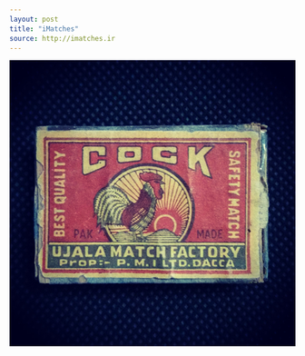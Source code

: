 ```yaml
---
layout: post
title: "iMatches"
source: http://imatches.ir
---
```


<img src="../assets/img/matches/matches-16.jpg">